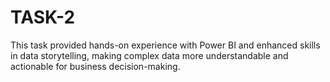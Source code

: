 # TASK-2

This task provided hands-on experience with Power BI and enhanced skills in data storytelling, making complex data more understandable and actionable for business decision-making.

